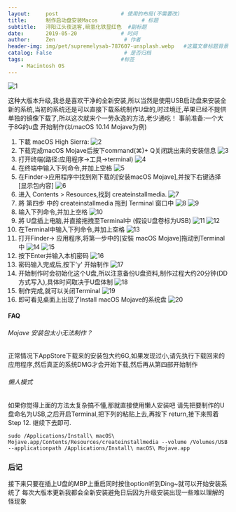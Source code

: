 ```yaml
---
layout:     post                    # 使用的布局(不需要改)
title:      制作启动盘安装Macos              # 标题
subtitle:   浔阳江头夜送客,硫氢化铁显红色  #副标题
date:       2019-05-20              # 时间
author:     Zen                      # 作者
header-img: img/pet/supremelysab-787607-unsplash.webp   #这篇文章标题背景图片
catalog: False                       # 是否归档
tags:                               #标签
    - Macintosh OS
---
```



![1](https://raw.githubusercontent.com/zhangyiming748/zhangyiming748.github.io/master/img/installMacOS/1.webp)

这种大版本升级,我总是喜欢干净的全新安装,所以当然是使用USB启动盘来安装全新的系统,当初的系统还是可以直接下载系统制作U盘的,时过境迁,苹果已经不提供单独的镜像下载了,所以这次就来个一劳永逸的方法,老少通吃！
事前准备:一个大于8G的u盘
开始制作(以macOS 10.14 Mojave为例)
1. 下載 macOS High Sierra:
![2](https://raw.githubusercontent.com/zhangyiming748/zhangyiming748.github.io/master/img/installMacOS/2.webp)
2. 下载完成macOS Mojave后按下command(⌘)+ Q关闭跳出来的安装信息
![3](https://raw.githubusercontent.com/zhangyiming748/zhangyiming748.github.io/master/img/installMacOS/3.webp)
3. 打开终端(路径:应用程序->工具->terminal)
![4](https://raw.githubusercontent.com/zhangyiming748/zhangyiming748.github.io/master/img/installMacOS/4.webp)
4. 在终端中输入下列命令,并加上空格
![5](https://raw.githubusercontent.com/zhangyiming748/zhangyiming748.github.io/master/img/installMacOS/5.webp)
5. 在Finder->应用程序中找到刚下载的[安装macOS Mojave],并按下右键选择[显示包内容]
![6](https://raw.githubusercontent.com/zhangyiming748/zhangyiming748.github.io/master/img/installMacOS/6.webp)
6. 进入 Contents > Resources,找到 createinstallmedia.
![7](https://raw.githubusercontent.com/zhangyiming748/zhangyiming748.github.io/master/img/installMacOS/7.webp)
7. 將 第四步 中的 createinstallmedia 拖到 Terminal 窗口中
![8](https://raw.githubusercontent.com/zhangyiming748/zhangyiming748.github.io/master/img/installMacOS/8.webp)
![9](https://raw.githubusercontent.com/zhangyiming748/zhangyiming748.github.io/master/img/installMacOS/9.webp)
8. 输入下列命令,并加上空格
![10](https://raw.githubusercontent.com/zhangyiming748/zhangyiming748.github.io/master/img/installMacOS/10.webp)
9. 將 U盘插上电脑,并直接拖拽至Terminal中 (假设U盘卷标为USB)
![11](https://raw.githubusercontent.com/zhangyiming748/zhangyiming748.github.io/master/img/installMacOS/11.webp)
![12](https://raw.githubusercontent.com/zhangyiming748/zhangyiming748.github.io/master/img/installMacOS/12.webp)
10. 在Terminal中输入下列命令,并加上空格
![13](https://raw.githubusercontent.com/zhangyiming748/zhangyiming748.github.io/master/img/installMacOS/13.webp)
11. 打开Finder-> 应用程序,将第一步中的[安裝 macOS Mojave]拖动到Terminal中
![14](https://raw.githubusercontent.com/zhangyiming748/zhangyiming748.github.io/master/img/installMacOS/14.webp)
![15](https://raw.githubusercontent.com/zhangyiming748/zhangyiming748.github.io/master/img/installMacOS/15.webp)
12. 按下Enter并输入本机密码
![16](https://raw.githubusercontent.com/zhangyiming748/zhangyiming748.github.io/master/img/installMacOS/16.webp)
13. 密码输入完成后,按下'y' 开始制作
![17](https://raw.githubusercontent.com/zhangyiming748/zhangyiming748.github.io/master/img/installMacOS/17.webp)
14. 开始制作时会初始化这个U盘,所以注意备份U盘资料,制作过程大约20分钟(DD方式写入),具体时间取决于U盘体制
![18](https://raw.githubusercontent.com/zhangyiming748/zhangyiming748.github.io/master/img/installMacOS/18.webp)
15. 制作完成,就可以关闭Terminal
![19](https://raw.githubusercontent.com/zhangyiming748/zhangyiming748.github.io/master/img/installMacOS/19.webp)
16. 即可看见桌面上出现了Install macOS Mojave的系统盘
![20](https://raw.githubusercontent.com/zhangyiming748/zhangyiming748.github.io/master/img/installMacOS/20.webp)

#### FAQ

###### Mojave 安装包太小无法制作？
正常情况下AppStore下载来的安装包大约6G,如果发现过小,请先执行下载回来的应用程序,然后真正的系统DMG才会开始下载,然后再从第四部开始制作
###### 懒人模式
如果你觉得上面的方法太复杂搞不懂,那就直接使用懒人安装吧
请先把要制作的U盘命名为USB,之后开启Terminal,把下列的粘贴上去,再按下 return,接下來照着 Step 12. 继续下去即可.

```
sudo /Applications/Install\ macOS\ Mojave.app/Contents/Resources/createinstallmedia --volume /Volumes/USB --applicationpath /Applications/Install\ macOS\ Mojave.app
```
### 后记
接下来只要在插上U盘的MBP上重启同时按住option听到Ding~就可以开始安装系统了
每次大版本更新我都会全新安装避免日后因为升级安装出现一些难以理解的怪现象
